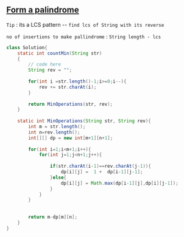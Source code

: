 ## [Form a palindrome](https://www.geeksforgeeks.org/problems/form-a-palindrome1455/1)

`Tip` : its a LCS pattern -- `find lcs of String with its reverse`

`no of insertions to make pallindrome` : `String length - lcs`

```java
class Solution{
    static int countMin(String str)
    {
        // code here
        String rev = "";
        
        for(int i =str.length()-1;i>=0;i--){
            rev += str.charAt(i);
        }
        
        return MinOperations(str, rev);
    }
    
    static int MinOperations(String str, String rev){
        int m = str.length();
        int n=rev.length();
        int[][] dp = new int[m+1][n+1];
        
        for(int i=1;i<m+1;i++){
            for(int j=1;j<n+1;j++){
                
                if(str.charAt(i-1)==rev.charAt(j-1)){
                    dp[i][j] =  1 +  dp[i-1][j-1];
                }else{
                    dp[i][j] = Math.max(dp[i-1][j],dp[i][j-1]);
                }
            }
        }
        
        
        return m-dp[m][n];
    }
}

```
